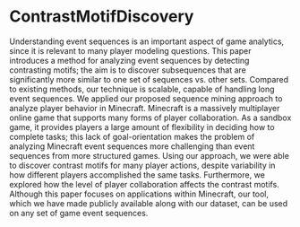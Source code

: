 # ContrastMotifDiscovery
Understanding event sequences is an important aspect of game analytics, since it is relevant to many player modeling questions. This paper introduces a method for analyzing event sequences by detecting contrasting motifs; the aim is to discover subsequences that are significantly more similar to one set of sequences vs. other sets. Compared to existing methods, our technique is scalable, capable of handling long event sequences. We applied our proposed sequence mining approach to analyze player behavior in Minecraft. Minecraft is a massively multiplayer online game that supports many forms of player collaboration. As a sandbox game, it provides players a large amount of flexibility in deciding how to complete tasks; this lack of goal-orientation makes the problem of analyzing Minecraft event sequences more challenging than event sequences from more structured games.  Using our approach, we were able to discover contrast motifs for many player actions, despite variability in how different players accomplished the same tasks. Furthermore, we explored how the level of player collaboration affects the contrast motifs. Although this paper focuses on applications within Minecraft, our tool, which we have made publicly available along with our dataset, can be used on any set of game event sequences.
